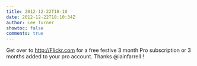 ```yaml
---
title: 2012-12-22T18-10
date: 2012-12-22T18:10:34Z
author: Lee Turner
showtoc: false
comments: true
---
```


Get over to http://Flickr.com for a free festive 3 month Pro subscription or 3 months added to your pro account.  Thanks @iainfarrell !

